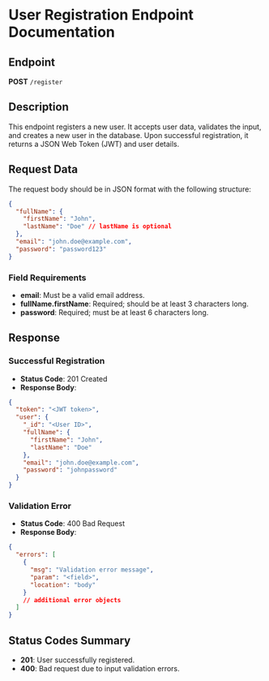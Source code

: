 # User Registration Endpoint Documentation

## Endpoint

**POST** `/register`

## Description

This endpoint registers a new user. It accepts user data, validates the input, and creates a new user in the database. Upon successful registration, it returns a JSON Web Token (JWT) and user details.

## Request Data

The request body should be in JSON format with the following structure:

```json
{
  "fullName": {
    "firstName": "John",
    "lastName": "Doe" // lastName is optional
  },
  "email": "john.doe@example.com",
  "password": "password123"
}
```

### Field Requirements

- **email**: Must be a valid email address.
- **fullName.firstName**: Required; should be at least 3 characters long.
- **password**: Required; must be at least 6 characters long.

## Response

### Successful Registration

- **Status Code**: 201 Created
- **Response Body**:

```json
{
  "token": "<JWT token>",
  "user": {
    "_id": "<User ID>",
    "fullName": {
      "firstName": "John",
      "lastName": "Doe"
    },
    "email": "john.doe@example.com",
    "password": "johnpassword"
  }
}
```

### Validation Error

- **Status Code**: 400 Bad Request
- **Response Body**:

```json
{
  "errors": [
    {
      "msg": "Validation error message",
      "param": "<field>",
      "location": "body"
    }
    // additional error objects
  ]
}
```

## Status Codes Summary

- **201**: User successfully registered.
- **400**: Bad request due to input validation errors.
